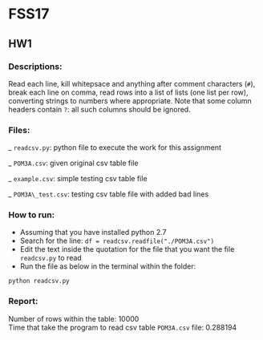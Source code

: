 # FSS17
## HW1

### Descriptions: 

Read each line, kill whitepsace and anything after comment characters (`#`), break each line on comma, read rows into a list of lists (one list per row), converting strings to numbers where appropriate. Note that some column headers contain `?`: all such columns should be ignored. 

### Files: 

_ `readcsv.py`: python file to execute the work for this assignment 

_ `POM3A.csv`: given original csv table file 

_ `example.csv`: simple testing csv table file 

_ `POM3A\_test.csv`: testing csv table file with added bad lines 

### How to run:

- Assuming that you have installed python 2.7
- Search for the line: `df = readcsv.readfile("./POM3A.csv")`
- Edit the text inside the quotation for the file that you want the file `readcsv.py` to read
- Run the file as below in the terminal within the folder:
```
python readcsv.py 
```

### Report:
Number of rows within the table: 10000
<br>
Time that take the program to read csv table `POM3A.csv` file: 0.288194

